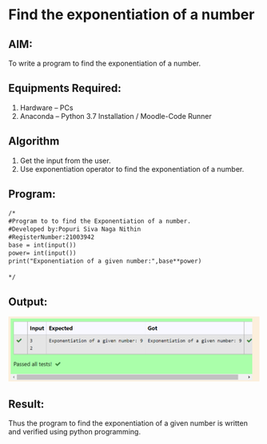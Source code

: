 # Find the exponentiation of a number

## AIM:
To write a program to find the exponentiation of a number.

## Equipments Required:
1. Hardware – PCs
2. Anaconda – Python 3.7 Installation / Moodle-Code Runner

## Algorithm
1. Get the input from the user.
2. Use exponentiation operator to find the exponentiation of a number.

## Program:
```
/*
#Program to to find the Exponentiation of a number.
#Developed by:Popuri Siva Naga Nithin 
#RegisterNumber:21003942
base = int(input())
power= int(input())
print("Exponentiation of a given number:",base**power)

*/
```

## Output:
![Github logo](expo.png)


## Result:
Thus the program to find the exponentiation of a given number is written and verified using python programming.
